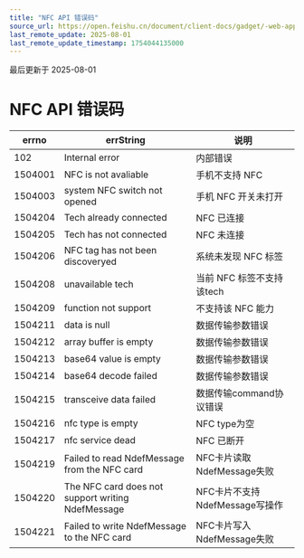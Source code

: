 ```yaml
---
title: "NFC API 错误码"
source_url: https://open.feishu.cn/document/client-docs/gadget/-web-app-api/device/nfc/nfc-error-codes
last_remote_update: 2025-08-01
last_remote_update_timestamp: 1754044135000
---
```

最后更新于 2025-08-01

# NFC API 错误码
|errno               |errString    |说明   |
|------------------|--------|-----|
|102               |Internal error      |内部错误   |
|1504001           |NFC is not avaliable|手机不支持 NFC |
|1504003             |system NFC switch not opened|手机 NFC 开关未打开|
|1504204             |Tech already connected|NFC 已连接|
|1504205             |Tech has not connected|NFC 未连接 |
|1504206             |NFC tag has not been discoveryed|系统未发现 NFC 标签|
|1504208             |unavailable tech|当前 NFC 标签不支持该tech|
|1504209             |function not support|不支持该 NFC 能力|
|1504211             |data is null |数据传输参数错误|
|1504212             |array buffer is empty|数据传输参数错误|
|1504213             |base64 value is empty|数据传输参数错误|
|1504214             |base64 decode failed|数据传输参数错误|
|1504215             |transceive data failed|数据传输command协议错误|
|1504216             |nfc type is empty|NFC type为空|
|1504217             |nfc service dead|NFC 已断开|
|1504219             |Failed to read NdefMessage from the NFC card|NFC卡片读取NdefMessage失败|
|1504220             |The NFC card does not support writing NdefMessage|NFC卡片不支持NdefMessage写操作|
|1504221             |Failed to write NdefMessage to the NFC card|NFC卡片写入NdefMessage失败|
